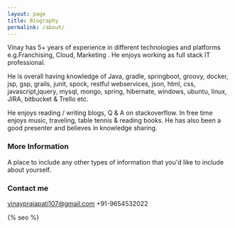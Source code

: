 ```yaml
---
layout: page
title: Biography
permalink: /about/
---
```


Vinay has 5+ years of experience in different technologies and platforms e.g.Franchising, Cloud, Marketing . He enjoys working as full stack IT professional.

He is overall having knowledge of Java, gradle, springboot, groovy, docker, jsp, gsp, grails, junit, spock, restful webservices, json, html, css, javascript,jquery, mysql, mongo, spring, hibernate, windows, ubuntu, linux, JIRA, bitbucket & Trello etc. 

He enjoys reading / writing blogs, Q & A on stackoverflow. In free time enjoys music, traveling, table tennis & reading books. He has also been a good presenter and believes in knowledge sharing.

### More Information

A place to include any other types of information that you'd like to include about yourself.

### Contact me

[vinayprajapati107@gmail.com](mailto:vinayprajapati107@gmail.com)
+91-9654532022

{% seo %}
